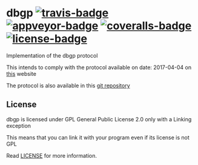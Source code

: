 # dbgp [![travis-badge][]][travis] [![appveyor-badge][]][appveyor] [![coveralls-badge][]][coveralls] [![license-badge][]][license]

Implementation of the dbgp protocol

This intends to comply with the protocol available on date: 2017-04-04 on [this][dbgp] website

The protocol is also available in this [git repository][dbgp-git]


## License

dbgp is licensed under GPL General Public License 2.0 only with a Linking exception

This means that you can link it with your program even if its license is not GPL

Read [LICENSE][license] for more information.

[travis-badge]: https://img.shields.io/travis/afonso360/dbgp/master.svg?style=flat-square
[appveyor-badge]: https://img.shields.io/appveyor/ci/afonso360/dbgp/master.svg?style=flat-square
[coveralls-badge]: https://img.shields.io/coveralls/afonso360/dbgp/master.svg?style=flat-square
[license-badge]: https://img.shields.io/badge/license-GPLv2%20With%20Linking%20exception-blue.svg?style=flat-square
[travis]: https://travis-ci.org/afonso360/dbgp
[appveyor]: https://ci.appveyor.com/project/afonso360/dbgp
[coveralls]: https://coveralls.io/github/afonso360/dbgp
[license]: LICENSE
[dbgp]: https://xdebug.org/docs-dbgp.php#id21
[dbgp-git]: https://github.com/derickr/dbgp

